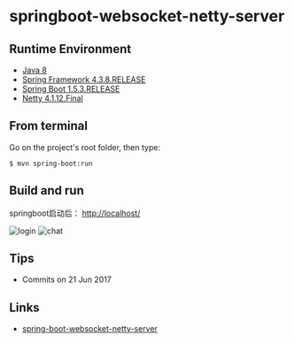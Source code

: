 # springboot-websocket-netty-server

## Runtime Environment
- [Java 8](http://www.oracle.com/technetwork/java/javase/downloads/jdk8-downloads-2133151.html)
- [Spring Framework 4.3.8.RELEASE](http://projects.spring.io/spring-framework)
- [Spring Boot 1.5.3.RELEASE](https://projects.spring.io/spring-boot)
- [Netty 4.1.12.Final](http://netty.io/downloads.html)

## From terminal
Go on the project's root folder, then type:

```$ mvn spring-boot:run```

## Build and run
springboot启动后： [http://localhost/](http://localhost/)

![login](http://www.wailian.work/images/2018/04/10/1.png)
![chat](http://www.wailian.work/images/2018/04/10/2.png)

## Tips
* Commits on 21 Jun 2017

## Links
- [spring-boot-websocket-netty-server](https://github.com/leelance/spring-boot-all/tree/master/spring-boot-websocket-netty-server)
